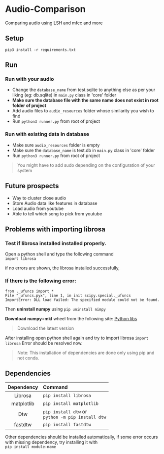 # Audio-Comparison
Comparing audio using LSH and mfcc and more

## Setup
`pip3 install -r requirements.txt`

## Run
### Run with your audio
- Change the `database_name` from test.sqlite to anything else as per your liking (eg: db.sqlite) in `main.py` class
in 'core' folder
- **Make sure the database file with the same name does not exist in root folder of project**
- Add audio files to `audio_resources` folder whose similarity you wish to find
- Run `python3 runner.py` from root of project

### Run with existing data in database
- Make sure `audio_resources` folder is empty
- Make sure the `database_name` is test.db in `main.py` class in 'core' folder
- Run `python3 runner.py` from root of project

>You might have to add sudo depending on the configuration of your system

## Future prospects
- Way to cluster close audio
- Store Audio data like features in database
- Load audio from youtube
- Able to tell which song to pick from youtube

## Problems with importing librosa
### Test if librosa installed installed properly. 
Open a python shell and type the following command  
`import librosa` 

if no errors are shown, the librosa installed successfully,
### If there is the following error:

```
from ._ufuncs import * 
File "_ufuncs.pyx", line 1, in init scipy.special._ufuncs 
ImportError: DLL load failed: The specified module could not be found.
```

Then **uninstall numpy** using 
`pip uninstall nimpy`

**Download numpy+mkl** wheel from the following site: [Python libs](https://www.lfd.uci.edu/~gohlke/pythonlibs/)
>Download the latest version

After installing open python shell again and try to import librosa
`import librosa`
Error should be resolved now.

>Note: This installation of dependencies are done only using pip and not conda.

## Dependencies
| Dependency  | Command |
| :-----------: | :------- |
| Librosa | `pip install librosa`  |
| matplotlib  | `pip install matplotlib`  |
| Dtw | `pip install dtw` or<br/> `python -m pip install dtw` |
| fastdtw | `pip install fastdtw` |

Other dependencies should be installed automatically, if some error occurs with missing dependency, try installing it with  
`pip install module-name`
